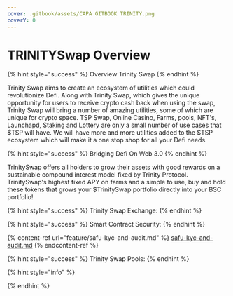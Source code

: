 ```yaml
---
cover: .gitbook/assets/CAPA GITBOOK TRINITY.png
coverY: 0
---
```


# TRINITYSwap Overview

{% hint style="success" %}
Overview Trinity Swap
{% endhint %}

Trinity Swap aims to create an ecosystem of utilities which could revolutionize Defi. Along with Trinity Swap, which gives the unique opportunity for users to receive crypto cash back when using the swap, Trinity Swap will bring a number of amazing utilities, some of which are unique for crypto space. TSP Swap, Online Casino, Farms, pools, NFT's, Launchapd, Staking and Lottery are only a small number of use cases that $TSP will have. We will have more and more utilities added to the $TSP ecosystem which will make it a one stop shop for all your Defi needs.

{% hint style="success" %}
Bridging Defi On Web 3.0
{% endhint %}

TrinitySwap offers all holders to grow their assets with good rewards on a sustainable compound interest model fixed by Trinity Protocol. TrinitySwap's highest fixed APY on farms and a simple to use, buy and hold these tokens that grows your $TrinitySwap portfolio directly into your BSC portfolio!

{% hint style="success" %}
Trinity Swap Exchange:
{% endhint %}

{% hint style="success" %}
Smart Contract Security:
{% endhint %}

{% content-ref url="feature/safu-kyc-and-audit.md" %}
[safu-kyc-and-audit.md](feature/safu-kyc-and-audit.md)
{% endcontent-ref %}

{% hint style="success" %}
Trinity Swap Pools:
{% endhint %}

{% hint style="info" %}

{% endhint %}
